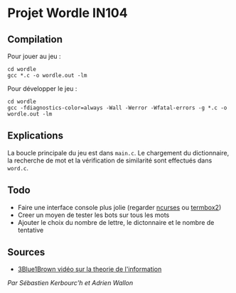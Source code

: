 # Projet Wordle IN104


## Compilation

Pour jouer au jeu :
```
cd wordle
gcc *.c -o wordle.out -lm
```

Pour développer le jeu :

```
cd wordle
gcc -fdiagnostics-color=always -Wall -Werror -Wfatal-errors -g *.c -o wordle.out -lm
```

## Explications

La boucle principale du jeu est dans `main.c`. Le chargement du dictionnaire, la recherche de mot et la vérification de similarité sont effectués dans `word.c`.






## Todo

- Faire une interface console plus jolie (regarder [ncurses](http://hughm.cs.ukzn.ac.za/~murrellh/os/notes/ncurses.html) ou [termbox2](https://github.com/termbox/termbox2))
- Creer un moyen de tester les bots sur tous les mots
- Ajouter le choix du nombre de lettre, le dictonnaire et le nombre de tentative




## Sources

- [3Blue1Brown vidéo sur la theorie de l'information](https://youtu.be/v68zYyaEmEA)



*Par Sébastien Kerbourc'h et Adrien Wallon* 





